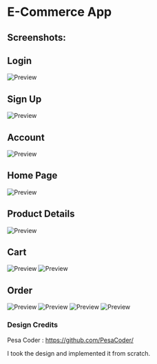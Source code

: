 # E-Commerce App


## Screenshots:

## Login
![Preview](screenshots/SignIn.png)

## Sign Up
![Preview](screenshots/SignUp.png)

## Account
![Preview](screenshots/Account.png)

## Home Page
![Preview](screenshots/Home.png)

## Product Details
![Preview](screenshots/Product.png)

## Cart
![Preview](screenshots/EmptyCart.png)
![Preview](screenshots/Cart.png)

## Order
![Preview](screenshots/Delivery.png)
![Preview](screenshots/Address.png)
![Preview](screenshots/Payment.png)
![Preview](screenshots/Summary.png)


### Design Credits
Pesa Coder : https://github.com/PesaCoder/

I took the design and implemented it from scratch.




